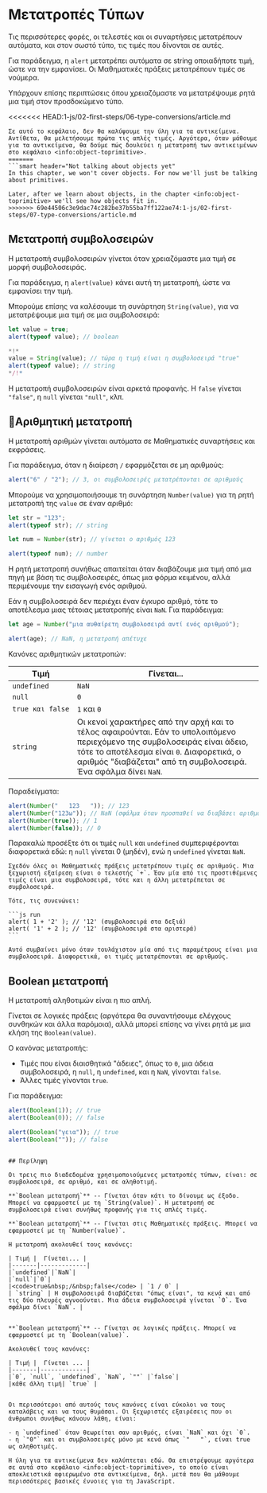 # Μετατροπές Τύπων

Τις περισσότερες φορές, οι τελεστές και οι συναρτήσεις μετατρέπουν αυτόματα, και στον σωστό τύπο, τις τιμές που δίνονται σε αυτές.

Για παράδειγμα, η `alert` μετατρέπει αυτόματα σε string οποιαδήποτε τιμή, ώστε να την εμφανίσει. Οι Μαθηματικές πράξεις μετατρέπουν τιμές σε νούμερα.

Υπάρχουν επίσης περιπτώσεις όπου χρειαζόμαστε να μετατρέψουμε ρητά μια τιμή στον προσδοκώμενο τύπο.

<<<<<<< HEAD:1-js/02-first-steps/06-type-conversions/article.md
```smart header="Δεν μιλάμε ακόμα για αντικείμενα"
Σε αυτό το κεφάλαιο, δεν θα καλύψουμε την ύλη για τα αντικείμενα. Αντίθετα, θα μελετήσουμε πρώτα τις απλές τιμές. Αργότερα, όταν μάθουμε για τα αντικείμενα, θα δούμε πώς δουλεύει η μετατροπή των αντικειμένων στο κεφάλαιο <info:object-toprimitive>.
=======
```smart header="Not talking about objects yet"
In this chapter, we won't cover objects. For now we'll just be talking about primitives.

Later, after we learn about objects, in the chapter <info:object-toprimitive> we'll see how objects fit in.
>>>>>>> 69e44506c3e9dac74c282be37b55ba7ff122ae74:1-js/02-first-steps/07-type-conversions/article.md
```

## Μετατροπή συμβολοσειρών

Η μετατροπή συμβολοσειρών γίνεται όταν χρειαζόμαστε μια τιμή σε μορφή συμβολοσειράς.

Για παράδειγμα, η `alert(value)` κάνει αυτή τη μετατροπή, ώστε να εμφανίσει την τιμή.

Μπορούμε επίσης να καλέσουμε τη συνάρτηση `String(value)`, για να μετατρέψουμε μια τιμή σε μια συμβολοσειρά:

```js run
let value = true;
alert(typeof value); // boolean

*!*
value = String(value); // τώρα η τιμή είναι η συμβολοσειρά "true"
alert(typeof value); // string
*/!*
```

Η μετατροπή συμβολοσειρών είναι αρκετά προφανής. Η `false` γίνεται `"false"`, η `null` γίνεται `"null"`, κλπ.

## Αριθμητική μετατροπή

Η μετατροπή αριθμών γίνεται αυτόματα σε Μαθηματικές συναρτήσεις και εκφράσεις.

Για παράδειγμα, όταν η διαίρεση `/` εφαρμόζεται σε μη αριθμούς:

```js run
alert("6" / "2"); // 3, οι συμβολοσειρές μετατρέπονται σε αριθμούς
```

Μπορούμε να χρησιμοποιήσουμε τη συνάρτηση `Number(value)` για τη ρητή μετατροπή της `value` σε έναν αριθμό:

```js run
let str = "123";
alert(typeof str); // string

let num = Number(str); // γίνεται ο αριθμός 123

alert(typeof num); // number
```

Η ρητή μετατροπή συνήθως απαιτείται όταν διαβάζουμε μια τιμή από μια πηγή με βάση τις συμβολοσειρές, όπως μια φόρμα κειμένου, αλλά περιμένουμε την εισαγωγή ενός αριθμού.

Εάν η συμβολοσειρά δεν περιέχει έναν έγκυρο αριθμό, τότε το αποτέλεσμα μιας τέτοιας μετατροπής είναι `NaN`. Για παράδειγμα:

```js run
let age = Number("μια αυθαίρετη συμβολοσειρά αντί ενός αριθμού");

alert(age); // NaN, η μετατροπή απέτυχε
```

Κανόνες αριθμητικών μετατροπών:

| Τιμή                                  | Γίνεται...                                                                                                                                                                                                                               |
| ------------------------------------- | ---------------------------------------------------------------------------------------------------------------------------------------------------------------------------------------------------------------------------------------- |
| `undefined`                           | `NaN`                                                                                                                                                                                                                                    |
| `null`                                | `0`                                                                                                                                                                                                                                      |
| <code>true&nbsp;και&nbsp;false</code> | `1` και `0`                                                                                                                                                                                                                              |
| `string`                              | Οι κενοί χαρακτήρες από την αρχή και το τέλος αφαιρούνται. Εάν το υπολοιπόμενο περιεχόμενο της συμβολοσειράς είναι άδειο, τότε το αποτέλεσμα είναι `0`. Διαφορετικά, ο αριθμός "διαβάζεται" από τη συμβολοσειρά. Ένα σφάλμα δίνει `NaN`. |

Παραδείγματα:

```js run
alert(Number("   123   ")); // 123
alert(Number("123ω")); // NaN (σφάλμα όταν προσπαθεί να διαβάσει αριθμό στο "ω")
alert(Number(true)); // 1
alert(Number(false)); // 0
```

Παρακαλώ προσέξτε ότι οι τιμές `null` και `undefined` συμπεριφέρονται διαφορετικά εδώ: η `null` γίνεται 0 (μηδέν), ενώ η `undefined` γίνεται `NaN`.


````smart header="Ο τελεστής '+' συνενώνει συμβολοσειρές"
Σχεδόν όλες οι Μαθηματικές πράξεις μετατρέπουν τιμές σε αριθμούς. Μια ξεχωριστή εξαίρεση είναι ο τελεστής `+`. Έαν μία από τις προστιθέμενες τιμές είναι μια συμβολοσειρά, τότε και η άλλη μετατρέπεται σε συμβολοσειρά.

Τότε, τις συνενώνει:

```js run
alert( 1 + '2' ); // '12' (συμβολοσειρά στα δεξιά)
alert( '1' + 2 ); // '12' (συμβολοσειρά στα αριστερά)
```

Αυτό συμβαίνει μόνο όταν τουλάχιστον μία από τις παραμέτρους είναι μια συμβολοσειρά. Διαφορετικά, οι τιμές μετατρέπονται σε αριθμούς.
````

## Boolean μετατροπή

Η μετατροπή αληθοτιμών είναι η πιο απλή.

Γίνεται σε λογικές πράξεις (αργότερα θα συναντήσουμε ελέγχους συνθηκών και άλλα παρόμοια), αλλά μπορεί επίσης να γίνει ρητά με μια κλήση της `Boolean(value)`.

Ο κανόνας μετατροπής:

- Τιμές που είναι διαισθητικά "άδειες", όπως το `0`, μια άδεια συμβολοσειρά, η `null`, η `undefined`, και η `NaN`, γίνονται `false`.
- Άλλες τιμές γίνονται `true`.

Για παράδειγμα:

```js run
alert(Boolean(1)); // true
alert(Boolean(0)); // false

alert(Boolean("γεια")); // true
alert(Boolean("")); // false
```
````

## Περίληψη

Οι τρεις πιο διαδεδομένα χρησιμοποιούμενες μετατροπές τύπων, είναι: σε συμβολοσειρά, σε αριθμό, και σε αληθοτιμή.

**`Boolean μετατροπή`** -- Γίνεται όταν κάτι το δίνουμε ως έξοδο. Μπορεί να εφαρμοστεί με τη `String(value)`. Η μετατροπή σε συμβολοσειρά είναι συνήθως προφανής για τις απλές τιμές.

**`Boolean μετατροπή`** -- Γίνεται στις Μαθηματικές πράξεις. Μπορεί να εφαρμοστεί με τη `Number(value)`.

Η μετατροπή ακολουθεί τους κανόνες:

| Τιμή |  Γίνεται... |
|-------|-------------|
|`undefined`|`NaN`|
|`null`|`0`|
|<code>true&nbsp;/&nbsp;false</code> | `1 / 0` |
| `string` | Η συμβολοσειρά διαβάζεται "όπως είναι", τα κενά και από τις δύο πλευρές αγνοούνται. Μια άδεια συμβολοσειρά γίνεται `0`. Ένα σφάλμα δίνει `NaN`. |


**`Boolean μετατροπή`** -- Γίνεται σε λογικές πράξεις. Μπορεί να εφαρμοστεί με τη `Boolean(value)`.

Ακολουθεί τους κανόνες:

| Τιμή |  Γίνεται ... |
|-------|-------------|
|`0`, `null`, `undefined`, `NaN`, `""` |`false`|
|κάθε άλλη τιμή| `true` |


Οι περισσότεροι από αυτούς τους κανόνες είναι εύκολοι να τους καταλάβεις και να τους θυμάσαι. Οι ξεχωριστές εξαιρέσεις που οι άνθρωποι συνήθως κάνουν λάθη, είναι:

- η `undefined` όταν θεωρείται σαν αριθμός, είναι `NaN` και όχι `0`.
- η `"0"` και οι συμβολοσειρές μόνο με κενά όπως `"   "`, είναι true ως αληθοτιμές.

Η ύλη για τα αντικείμενα δεν καλύπτεται εδώ. Θα επιστρέψουμε αργότερα σε αυτά στο κεφάλαιο <info:object-toprimitive>, το οποίο είναι αποκλειστικά αφιερωμένο στα αντικείμενα, δηλ. μετά που θα μάθουμε περισσότερες βασικές έννοιες για τη JavaScript.
